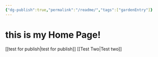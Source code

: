 ```yaml
---
{"dg-publish":true,"permalink":"/readme/","tags":["gardenEntry"]}
---
```


# this is my Home Page!
[[test for publish\|test for publish]]
[[Test Two\|Test two]]
